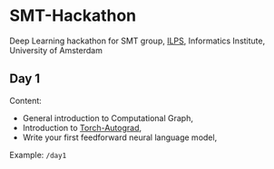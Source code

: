 # SMT-Hackathon

Deep Learning hackathon for SMT group, [ILPS](http://ilps.science.uva.nl/), Informatics Institute, University of Amsterdam


## Day 1
Content:
- General introduction to Computational Graph,
- Introduction to [Torch-Autograd](https://github.com/twitter/torch-autograd),
- Write your first feedforward neural language model,

Example: `/day1`
